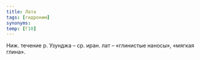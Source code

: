 ```yaml
---
title: Лата
tags: [гидроним]
synonyms:
temp: [Г10]
---
```


Ниж. течение р. Узунджа – ср. иран. лат – «глинистые наносы», «мягкая глина».
